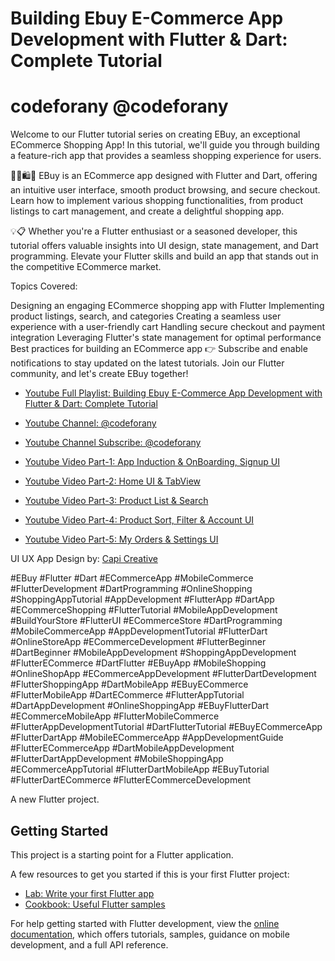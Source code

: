 # Building Ebuy E-Commerce App Development with Flutter & Dart: Complete Tutorial

# codeforany @codeforany

Welcome to our Flutter tutorial series on creating EBuy, an exceptional ECommerce Shopping App! In this tutorial, we'll guide you through building a feature-rich app that provides a seamless shopping experience for users.

🛒📱🛍️🚀
EBuy is an ECommerce app designed with Flutter and Dart, offering an intuitive user interface, smooth product browsing, and secure checkout. Learn how to implement various shopping functionalities, from product listings to cart management, and create a delightful shopping app.

💡📋
Whether you're a Flutter enthusiast or a seasoned developer, this tutorial offers valuable insights into UI design, state management, and Dart programming. Elevate your Flutter skills and build an app that stands out in the competitive ECommerce market.

Topics Covered:

Designing an engaging ECommerce shopping app with Flutter
Implementing product listings, search, and categories
Creating a seamless user experience with a user-friendly cart
Handling secure checkout and payment integration
Leveraging Flutter's state management for optimal performance
Best practices for building an ECommerce app
👉 Subscribe and enable notifications to stay updated on the latest tutorials. Join our Flutter community, and let's create EBuy together!


- [Youtube Full Playlist: Building Ebuy E-Commerce App Development with Flutter & Dart: Complete Tutorial](https://www.youtube.com/playlist?list=PLzcRC7PA0xWRHb9Yn6L_oOTgj4jfZdEng)
- [Youtube Channel: @codeforany](https://www.youtube.com/channel/UCdQTp9wRK5vAOlEQZf9PHSg)
- [Youtube Channel Subscribe: @codeforany](https://www.youtube.com/channel/UCdQTp9wRK5vAOlEQZf9PHSg?sub_confirmation=1)

- [Youtube Video Part-1: App Induction & OnBoarding, Signup UI](https://youtu.be/esWkNKAgnPg)
- [Youtube Video Part-2: Home UI & TabView](https://youtu.be/CRzyriOB3uo)
- [Youtube Video Part-3: Product List & Search](https://youtu.be/2igQNVCCPEQ)
- [Youtube Video Part-4: Product Sort, Filter & Account UI](https://youtu.be/3mW1VqLwnQ4)
- [Youtube Video Part-5: My Orders & Settings UI](https://youtu.be/5DDIc_RRfGo)


UI UX App Design by: [Capi Creative](https://capiagency.com/?ref=uistore.design)


#EBuy #Flutter #Dart #ECommerceApp #MobileCommerce #FlutterDevelopment #DartProgramming #OnlineShopping #ShoppingAppTutorial #AppDevelopment #FlutterApp #DartApp #ECommerceShopping #FlutterTutorial #MobileAppDevelopment #BuildYourStore #FlutterUI #ECommerceStore #DartProgramming #MobileCommerceApp #AppDevelopmentTutorial #FlutterDart #OnlineStoreApp #ECommerceDevelopment #FlutterBeginner #DartBeginner #MobileAppDevelopment #ShoppingAppDevelopment #FlutterECommerce #DartFlutter #EBuyApp #MobileShopping #OnlineShopApp #ECommerceAppDevelopment #FlutterDartDevelopment #FlutterShoppingApp #DartMobileApp #EBuyECommerce #FlutterMobileApp #DartECommerce #FlutterAppTutorial #DartAppDevelopment #OnlineShoppingApp #EBuyFlutterDart #ECommerceMobileApp #FlutterMobileCommerce #FlutterAppDevelopmentTutorial #DartFlutterTutorial #EBuyECommerceApp #FlutterDartApp #MobileECommerceApp #AppDevelopmentGuide #FlutterECommerceApp #DartMobileAppDevelopment #FlutterDartAppDevelopment #MobileShoppingApp #ECommerceAppTutorial #FlutterDartMobileApp #EBuyTutorial #FlutterDartECommerce #FlutterECommerceDevelopment

A new Flutter project.

## Getting Started

This project is a starting point for a Flutter application.

A few resources to get you started if this is your first Flutter project:

- [Lab: Write your first Flutter app](https://docs.flutter.dev/get-started/codelab)
- [Cookbook: Useful Flutter samples](https://docs.flutter.dev/cookbook)

For help getting started with Flutter development, view the
[online documentation](https://docs.flutter.dev/), which offers tutorials,
samples, guidance on mobile development, and a full API reference.
